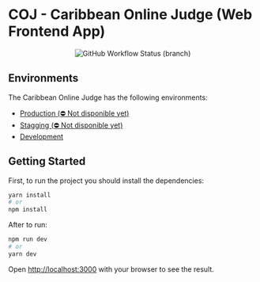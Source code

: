 COJ - Caribbean Online Judge (Web Frontend App)
==================================================
<div align="center">
  <img alt="GitHub Workflow Status (branch)" src="https://img.shields.io/github/workflow/status/Caribbean-Online-Judge/Web-Frontend/Deploy%20to%20Heroku/dev?label=Development%20Deploy">
</div>

## Environments
The Caribbean Online Judge has the following environments:

- [Production (⛔ Not disponible yet)]()
- [Stagging (⛔ Not disponible yet)]()
- [Development](https://webcoj.herokuapp.com/)

## Getting Started

First, to run the project you should install the dependencies:
```bash
yarn install
# or
npm install
```
After to run:

```bash
npm run dev
# or
yarn dev
```

Open [http://localhost:3000](http://localhost:3000) with your browser to see the result.
